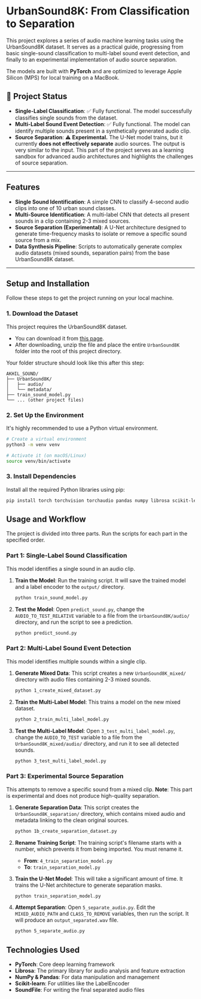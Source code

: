 
# UrbanSound8K: From Classification to Separation

This project explores a series of audio machine learning tasks using the UrbanSound8K dataset. It serves as a practical guide, progressing from basic single-sound classification to multi-label sound event detection, and finally to an experimental implementation of audio source separation.

The models are built with **PyTorch** and are optimized to leverage Apple Silicon (MPS) for local training on a MacBook.

## 🚧 Project Status
* **Single-Label Classification**: ✅ Fully functional. The model successfully classifies single sounds from the dataset.
* **Multi-Label Sound Event Detection**: ✅ Fully functional. The model can identify multiple sounds present in a synthetically generated audio clip.
* **Source Separation**: ⚠️ **Experimental.** The U-Net model trains, but it currently **does not effectively separate** audio sources. The output is very similar to the input. This part of the project serves as a learning sandbox for advanced audio architectures and highlights the challenges of source separation.

***

## Features
* **Single Sound Identification**: A simple CNN to classify 4-second audio clips into one of 10 urban sound classes.
* **Multi-Source Identification**: A multi-label CNN that detects all present sounds in a clip containing 2-3 mixed sources.
* **Source Separation (Experimental)**: A U-Net architecture designed to generate time-frequency masks to isolate or remove a specific sound source from a mix.
* **Data Synthesis Pipeline**: Scripts to automatically generate complex audio datasets (mixed sounds, separation pairs) from the base UrbanSound8K dataset.


***

## Setup and Installation

Follow these steps to get the project running on your local machine.

### 1. Download the Dataset
This project requires the UrbanSound8K dataset.
* You can download it from [this page](https://urbansounddataset.weebly.com/urbansound8k.html).
* After downloading, unzip the file and place the entire `UrbanSound8K` folder into the root of this project directory.

Your folder structure should look like this after this step:
```
AKHIL_SOUND/
├── UrbanSound8K/
│   ├── audio/
│   └── metadata/
├── train_sound_model.py
└── ... (other project files)
```


### 2. Set Up the Environment
It's highly recommended to use a Python virtual environment.

```bash
# Create a virtual environment
python3 -m venv venv

# Activate it (on macOS/Linux)
source venv/bin/activate
```

### 3. Install Dependencies

Install all the required Python libraries using pip:

```bash
pip install torch torchvision torchaudio pandas numpy librosa scikit-learn tqdm soundfile
```

## Usage and Workflow

The project is divided into three parts. Run the scripts for each part in the specified order.

### Part 1: Single-Label Sound Classification

This model identifies a single sound in an audio clip.

1. **Train the Model**: Run the training script. It will save the trained model and a label encoder to the `output/` directory.
   ```bash
   python train_sound_model.py
   ```

2. **Test the Model**: Open `predict_sound.py`, change the `AUDIO_TO_TEST_RELATIVE` variable to a file from the `UrbanSound8K/audio/` directory, and run the script to see a prediction.
   ```bash
   python predict_sound.py
   ```

### Part 2: Multi-Label Sound Event Detection

This model identifies multiple sounds within a single clip.

1. **Generate Mixed Data**: This script creates a new `UrbanSound8K_mixed/` directory with audio files containing 2-3 mixed sounds.
   ```bash
   python 1_create_mixed_dataset.py
   ```

2. **Train the Multi-Label Model**: This trains a model on the new mixed dataset.
   ```bash
   python 2_train_multi_label_model.py
   ```

3. **Test the Multi-Label Model**: Open `3_test_multi_label_model.py`, change the `AUDIO_TO_TEST` variable to a file from the `UrbanSound8K_mixed/audio/` directory, and run it to see all detected sounds.
   ```bash
   python 3_test_multi_label_model.py
   ```

### Part 3: Experimental Source Separation

This attempts to remove a specific sound from a mixed clip. **Note**: This part is experimental and does not produce high-quality separation.

1. **Generate Separation Data**: This script creates the `UrbanSound8K_separation/` directory, which contains mixed audio and metadata linking to the clean original sources.
   ```bash
   python 1b_create_separation_dataset.py
   ```

2. **Rename Training Script**: The training script's filename starts with a number, which prevents it from being imported. You must rename it.
   - **From**: `4_train_separation_model.py`
   - **To**: `train_separation_model.py`

3. **Train the U-Net Model**: This will take a significant amount of time. It trains the U-Net architecture to generate separation masks.
   ```bash
   python train_separation_model.py
   ```

4. **Attempt Separation**: Open `5_separate_audio.py`. Edit the `MIXED_AUDIO_PATH` and `CLASS_TO_REMOVE` variables, then run the script. It will produce an `output_separated.wav` file.
   ```bash
   python 5_separate_audio.py
   ```

## Technologies Used

* **PyTorch**: Core deep learning framework
* **Librosa**: The primary library for audio analysis and feature extraction
* **NumPy & Pandas**: For data manipulation and management
* **Scikit-learn**: For utilities like the LabelEncoder
* **SoundFile**: For writing the final separated audio files